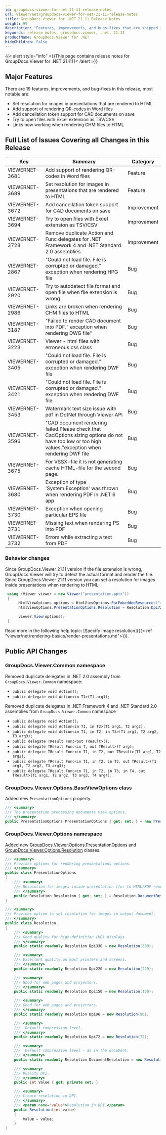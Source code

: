 ```yaml
---
id: groupdocs-viewer-for-net-21-11-release-notes
url: viewer/net/groupdocs-viewer-for-net-21-11-release-notes
title: GroupDocs.Viewer for .NET 21.11 Release Notes
weight: 99
description: "Features, improvements, and bugs-fixes that are shipped in GroupDocs.Viewer for .NET 21.11"
keywords: release notes, groupdocs.viewer, .net, 21.11
productName: GroupDocs.Viewer for .NET
hideChildren: False
---
```

{{< alert style="info" >}}This page contains release notes for GroupDocs.Viewer for .NET 21.11{{< /alert >}}

## Major Features

There are 19 features, improvements, and bug-fixes in this release, most notable are:

* Set resolution for images in presentations that are rendered to HTML
* Add support of rendering QR-codes in Word files
* Add cancellation token support for CAD documents on save
* Try to open files with Excel extension as TSV/CSV
* Links now working when rendering CHM files to HTML

## Full List of Issues Covering all Changes in this Release

| Key|Summary| Category |
| --- | --- | --- |
|VIEWERNET-3681|Add support of rendering QR-codes in Word files|Feature|
|VIEWERNET-3689|Set resolution for images in presentations that are rendered to HTML|Feature|
|VIEWERNET-3672|Add cancellation token support for CAD documents on save|Improvement
|VIEWERNET-3694|Try to open files with Excel extension as TSV/CSV |Improvement
|VIEWERNET-3728|Remove duplicate Action and Func delegates for .NET Framework 4 and .NET Standard 2.0 assemblies|Improvement|
|VIEWERNET-2867|"Could not load file. File is corrupted or damaged." exception when rendering HPG file|Bug|
|VIEWERNET-2920|Try to autodetect file format and open file when file extension is wrong|Bug|
|VIEWERNET-2986|Links are broken when rendering CHM files to HTML|Bug|
|VIEWERNET-3187|"Failed to render CAD document into PDF." exception when rendering DWG file"|Bug|
|VIEWERNET-3223|Viewer - html files with erroneous css class|Bug|
|VIEWERNET-3405|"Could not load file. File is corrupted or damaged." exception when rendering DWF file|Bug|
|VIEWERNET-3421|"Could not load file. File is corrupted or damaged." exception when rendering DWF file|Bug|
|VIEWERNET-3453|Watermark text size issue with pdf in DotNet through Viewer API|Bug|
|VIEWERNET-3596|"CAD document rendering failed.Please check that CadOptions sizing options do not have too low or too high values."exception when rendering DWF file|Bug|
|VIEWERNET-3675|For VSSX-file it is not generating cache HTML-file for the second page.|Bug|
|VIEWERNET-3680|Exception of type 'System.Exception' was thrown when rendering PDF in .NET 6 app|Bug|
|VIEWERNET-3730|Exception when opening particular EPS file|Bug|
|VIEWERNET-3731|Missing text when rendering PS into PDF|Bug|
|VIEWERNET-3732|Errors while extracting a text from PDF|Bug|

### Behavior changes

Since GroupDocs.Viewer 21.11 version if the file extension is wrong, GroupDocs.Viewer will try to detect the actual format and render the file.
Since GroupDocs.Viewer 21.11 version you can set a resolution for images inside presentations when rendering to HTML:

```cs
 using (Viewer viewer = new Viewer("presentation.pptx"))
 {
      HtmlViewOptions options = HtmlViewOptions.ForEmbeddedResources("result_{0}.html");
      htmlViewOptions.PresentationOptions.Resolution = Resolution.Dpi72;

      viewer.View(options);
 }
```

Read more in the following help topic: [Specify image resolution]({{< ref "viewer/net/rendering-basics/render-presentations.md">}}).

## Public API Changes

### GroupDocs.Viewer.Common namespace

Removed duplicate delegates in .NET 2.0 assembly from `GroupDocs.Viewer.Common` namespace:

* `public delegate void Action();`
* `public delegate void Action<in T1>(T1 arg1);`

Removed duplicate delegates in .NET Framework 4 and .NET Standard 2.0 assemblies from `GroupDocs.Viewer.Common` namespace

* `public delegate void Action();`
* `public delegate void Action<in T1, in T2>(T1 arg1, T2 arg2);`
* `public delegate void Action<in T1, in T2, in T3>(T1 arg1, T2 arg2, T3 arg3);`
* `public delegate TResult Func<out TResult>();`
* `public delegate TResult Func<in T, out TResult>(T arg);`
* `public delegate TResult Func<in T1, in T2, out TResult>(T1 arg1, T2 arg2);`
* `public delegate TResult Func<in T1, in T2, in T3, out TResult>(T1 arg1, T2 arg2, T3 arg3);`
* `public delegate TResult Func<in T1, in T2, in T3, in T4, out TResult>(T1 arg1, T2 arg2, T3 arg3, T4 arg4);`

### GroupDocs.Viewer.Options.BaseViewOptions class

Added new `PresentationOptions` property.

```cs
/// <summary>
/// The presentation processing documents view options.
/// </summary>
public PresentationOptions PresentationOptions { get; set; } = new PresentationOptions();
```

### GroupDocs.Viewer.Options namespace

Added new [GroupDocs.Viewer.Options.PresentationOptions](<https://reference.groupdocs.com/viewer/net/groupdocs.viewer.options/presentationoptions>) and
[GroupDocs.Viewer.Options.Resolution](<https://reference.groupdocs.com/viewer/net/groupdocs.viewer.options/resolution>) classes.

```cs
/// <summary>
/// Provides options for rendering presentations options.
/// </summary>
public class PresentationOptions
{
    /// <summary>
    /// Resolution for images inside presentation (for to HTML/PDF rendering only).
    /// </summary>
    public Resolution Resolution { get; set; } = Resolution.DocumentResolution;
}

/// <summary>
/// Provides option to set resolution for images in output document.
/// </summary>
public class Resolution
{
    /// <summary>
    /// Good quality for high-definition (HD) displays.
    /// </summary>
    public static readonly Resolution Dpi330 = new Resolution(330);

    /// <summary>
    /// Excellent quality on most printers and screens.
    /// </summary>
    public static readonly Resolution Dpi220 = new Resolution(220);

    /// <summary>
    /// Good for web pages and projectors.
    /// </summary>
    public static readonly Resolution Dpi150 = new Resolution(150);

    /// <summary>
    /// Good for web pages and projectors.
    /// </summary>
    public static readonly Resolution Dpi96 = new Resolution(96);

    /// <summary>
    ///  Default compression level.
    /// </summary>
    public static readonly Resolution Dpi72 = new Resolution(72);

    /// <summary>
    ///  Default compression level - as in the document.
    /// </summary>
    public static readonly Resolution DocumentResolution = new Resolution(0);

    /// <summary>
    /// Quality DPI.
    /// </summary>
    public int Value { get; private set; }

    /// <summary>
    /// Create resolution in DPI.
    /// </summary>
    /// <param name="value">Resolution in DPI.</param>
    public Resolution(int value)
    {
        Value = value;
    }
}
```
